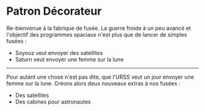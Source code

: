 # Patron Décorateur 

Re-bienvenue à la fabrique de fusée. La guerre froide à un peu 
avancé et l'objectif des programmes spaciaux n'est plus que de 
lancer de simples fusées : 
- Soyouz veut envoyer des satellites
- Saturn veut envoyer une femme sur la lune 
---
Pour autant une chose n'est pas dite, que l'URSS veut un
jour envoyer une femme sur la lune. Créons alors deux nouveaux 
extras à nos fusées : 
- Des satellites
- Des cabines pour astronautes